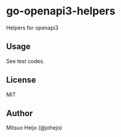 # go-openapi3-helpers

Helpers for openapi3

## Usage

See test codes.

## License

MIT

## Author

Mitsuo Heijo (@johejo)
